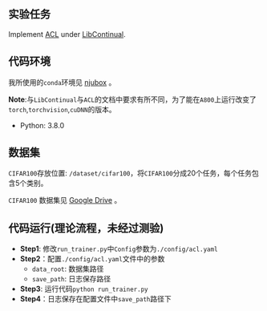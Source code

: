 ## 实验任务
Implement [ACL](https://github.com/facebookresearch/Adversarial-Continual-Learning) under [LibContinual](https://github.com/RL-VIG/LibContinual).

## 代码环境
我所使用的`conda`环境见 [njubox](https://box.nju.edu.cn/d/1acf2a8440c94731a9ab/) 。

**Note**:与`LibContinual`与`ACL`的文档中要求有所不同，为了能在`A800`上运行改变了`torch`,`torchvision`,`cuDNN`的版本。

- Python: 3.8.0

## 数据集
`CIFAR100`存放位置: `/dataset/cifar100`，将`CIFAR100`分成20个任务，每个任务包含5个类别。

`CIFAR100` 数据集见 [Google Drive](https://drive.google.com/drive/folders/1EL46LQ3ww-F1NVTwFDPIg-nO198cUqWm) 。

## 代码运行(理论流程，未经过测验)

- **Step1**: 修改`run_trainer.py`中`Config`参数为`./config/acl.yaml`
- **Step2**：配置`./config/acl.yaml`文件中的参数
    - `data_root`: 数据集路径
    - `save_path`: 日志保存路径
- **Step3**: 运行代码`python run_trainer.py`
- **Step4**：日志保存在配置文件中`save_path`路径下
